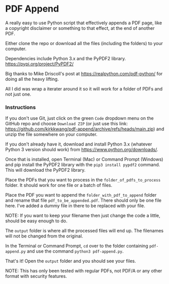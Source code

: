 # PDF Append

A really easy to use Python script that effectively appends a PDF page, like a copyright disclaimer or something to that effect, at the end of another PDF.

Either clone the repo or download all the files (including the folders) to your computer.

Dependencies include Python 3.x and the PyPDF2 library.
https://pypi.org/project/PyPDF2/

Big thanks to Mike Driscoll's post at https://realpython.com/pdf-python/ for doing all the heavy lifting.

All I did was wrap a iterater around it so it will work for a folder of PDFs and not just one.

### Instructions

If you don't use Git, just click on the green `Code` dropdown menu on the GitHub repo and choose `Download ZIP` (or just use this link:
https://github.com/kirkkwang/pdf-append/archive/refs/heads/main.zip) and unzip the file somewhere on your computer.

If you don't already have it, download and install Python 3.x (whatever Python 3 version should work) from https://www.python.org/downloads/.

Once that is installed, open Terminal (Mac) or Command Prompt (Windows) and pip install the PyPDF2 library with the `pip3 install pypdf2` command. This will download the PyPDF2 library.

Place the PDFs that you want to process in the `folder_of_pdfs_to_process` folder. It should work for one file or a batch of files.

Place the PDF you want to append the `folder_with_pdf_to_append` folder and rename that file `pdf_to_be_appended.pdf`. There should only be one file here. I've added a dummy file in there to be replaced with your file.

NOTE: If you want to keep your filename then just change the code a little, should be easy enough to do.

The `output` folder is where all the processed files will end up. The filenames will not be changed from the original.

In the Terminal or Command Prompt, `cd` over to the folder containing `pdf-append.py` and use the command `python3 pdf-append.py`.

That's it! Open the `output` folder and you should see your files.

NOTE: This has only been tested with regular PDFs, not PDF/A or any other format with security features.
